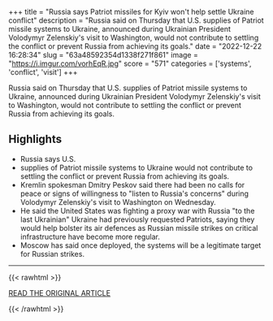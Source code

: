 +++
title = "Russia says Patriot missiles for Kyiv won't help settle Ukraine conflict"
description = "Russia said on Thursday that U.S. supplies of Patriot missile systems to Ukraine, announced during Ukrainian President Volodymyr Zelenskiy's visit to Washington, would not contribute to settling the conflict or prevent Russia from achieving its goals."
date = "2022-12-22 16:28:34"
slug = "63a48592354d1338f271f861"
image = "https://i.imgur.com/vorhEqR.jpg"
score = "571"
categories = ['systems', 'conflict', 'visit']
+++

Russia said on Thursday that U.S. supplies of Patriot missile systems to Ukraine, announced during Ukrainian President Volodymyr Zelenskiy's visit to Washington, would not contribute to settling the conflict or prevent Russia from achieving its goals.

## Highlights

- Russia says U.S.
- supplies of Patriot missile systems to Ukraine would not contribute to settling the conflict or prevent Russia from achieving its goals.
- Kremlin spokesman Dmitry Peskov said there had been no calls for peace or signs of willingness to "listen to Russia's concerns" during Volodymyr Zelenskiy's visit to Washington on Wednesday.
- He said the United States was fighting a proxy war with Russia "to the last Ukrainian" Ukraine had previously requested Patriots, saying they would help bolster its air defences as Russian missile strikes on critical infrastructure have become more regular.
- Moscow has said once deployed, the systems will be a legitimate target for Russian strikes.

---

{{< rawhtml >}}
  <p class="article-category">
    <a target="_blank" href="https://www.reuters.com/business/aerospace-defense/russia-says-patriot-missiles-kyiv-wont-help-settle-ukraine-conflict-2022-12-22/">READ THE ORIGINAL ARTICLE</a>
  </p>
{{< /rawhtml >}}
